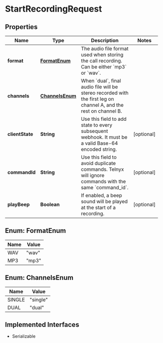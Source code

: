 

# StartRecordingRequest

## Properties

Name | Type | Description | Notes
------------ | ------------- | ------------- | -------------
**format** | [**FormatEnum**](#FormatEnum) | The audio file format used when storing the call recording. Can be either &#x60;mp3&#x60; or &#x60;wav&#x60;. | 
**channels** | [**ChannelsEnum**](#ChannelsEnum) | When &#x60;dual&#x60;, final audio file will be stereo recorded with the first leg on channel A, and the rest on channel B. | 
**clientState** | **String** | Use this field to add state to every subsequent webhook. It must be a valid Base-64 encoded string. |  [optional]
**commandId** | **String** | Use this field to avoid duplicate commands. Telnyx will ignore commands with the same &#x60;command_id&#x60;. |  [optional]
**playBeep** | **Boolean** | If enabled, a beep sound will be played at the start of a recording. |  [optional]



## Enum: FormatEnum

Name | Value
---- | -----
WAV | &quot;wav&quot;
MP3 | &quot;mp3&quot;



## Enum: ChannelsEnum

Name | Value
---- | -----
SINGLE | &quot;single&quot;
DUAL | &quot;dual&quot;


## Implemented Interfaces

* Serializable


